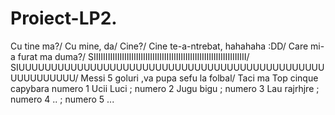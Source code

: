 # Proiect-LP2.
Cu tine ma?/
Cu mine, da/
Cine?/
Cine te-a-ntrebat, hahahaha :DD/
Care mi-a furat ma duma?/
SIIIIIIIIIIIIIIIIIIIIIIIIIIIIIIIIIIIIIIIIIIIIIIIIIIIIIIIIIIIIIIIII/
SIUUUUUUUUUUUUUUUUUUUUUUUUUUUUUUUUUUUUUUUUUUUUUUUUUUUUUUUUU/
Messi 5 goluri ,va pupa sefu la folbal/
Taci ma
Top cinque capybara numero 1 Ucii Luci ; numero 2 Jugu bigu ; numero 3 Lau rajrhjre ; numero 4 .. ; numero 5  ...

